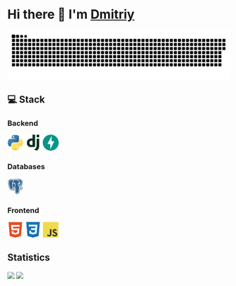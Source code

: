 # Hi there 👋 I'm [Dmitriy](https://clck.ru/38PcGe)

<p align="center">
 <img width="600" src="assets/github-snake.svg" alt="snake"/>
</p>

## 💻 Stack

### Backend

<img src="assets/icons/python.svg" width="36" height="36" alt="Python"/> <img src="assets/icons/django.svg" width="36" height="36" alt="Django"/> <img src="assets/icons/fastapi.svg" width="36" height="36" alt="FastAPI"/>


### Databases

<img src="assets/icons/postgresql.svg" width="36" height="36" alt="PostgreSQL"/>

### Frontend

<img src="assets/icons/html5.svg" width="36" height="36" alt="HTML5"/> <img src="assets/icons/css3.svg" width="36" height="36" alt="CSS3"/> <img src="assets/icons/javascript.svg" width="36" height="36" alt="JavaScript"/>


## Statistics

<span>
  <img align="center" src="https://github-readme-stats.vercel.app/api?username=XakepAnonim&theme=dracula&show_icons=true&count_private=true&hide_border=true&hide=stars" />
  <img align="center" src="https://github-readme-stats.vercel.app/api/top-langs/?username=XakepAnonim&theme=dracula&hide_border=true&layout=compact" />
</span>
